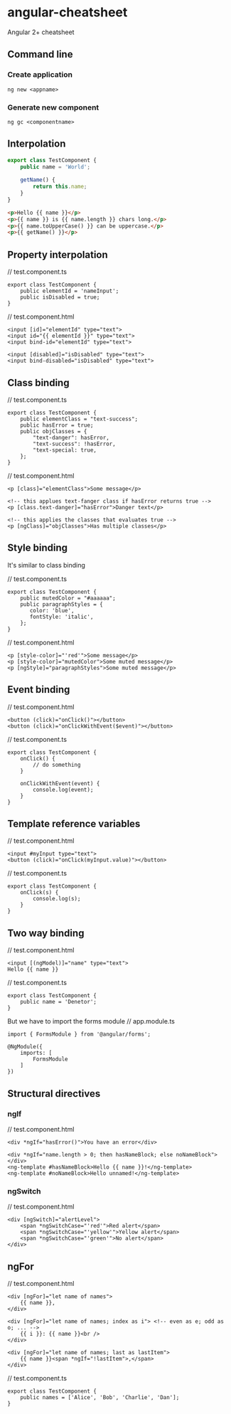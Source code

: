 # angular-cheatsheet
Angular 2+ cheatsheet

## Command line

### Create application
```
ng new <appname>
```

### Generate new component
```
ng gc <componentname>
```

## Interpolation
```ts test.component.ts
export class TestComponent {
    public name = 'World';
    
    getName() {
        return this.name;
    }
}
```

```html test.component.html
<p>Hello {{ name }}</p>
<p>{{ name }} is {{ name.length }} chars long.</p>
<p>{{ name.toUpperCase() }} can be uppercase.</p>
<p>{{ getName() }}</p>
```

## Property interpolation
// test.component.ts
```
export class TestComponent {
    public elementId = 'nameInput';
    public isDisabled = true;
}
```

// test.component.html
```
<input [id]="elementId" type="text">
<input id="{{ elementId }}" type="text">
<input bind-id="elementId" type="text">

<input [disabled]="isDisabled" type="text">
<input bind-disabled="isDisabled" type="text">
```

## Class binding
// test.component.ts
```
export class TestComponent {
    public elementClass = "text-success";
    public hasError = true;
    public objClasses = {
        "text-danger": hasError,
        "text-success": !hasError,
        "text-special: true,
    };
}
```

// test.component.html
```
<p [class]="elementClass">Some message</p>

<!-- this applues text-fanger class if hasError returns true -->
<p [class.text-danger]="hasError">Danger text</p>

<!-- this applies the classes that evaluates true -->
<p [ngClass]="objClasses">Has multiple classes</p>
```

## Style binding
It's similar to class binding

// test.component.ts
```
export class TestComponent {
    public mutedColor = "#aaaaaa";
    public paragraphStyles = {
       color: 'blue',
       fontStyle: 'italic',
    };
}
```

// test.component.html
```
<p [style-color]="'red'">Some message</p>
<p [style-color]="mutedColor">Some muted message</p>
<p [ngStyle]="paragraphStyles">Some muted message</p>
```

## Event binding
// test.component.html
```
<button (click)="onClick()"></button>
<button (click)="onClickWithEvent($event)"></button>
```

// test.component.ts
```
export class TestComponent {
    onClick() {
        // do something
    }
    
    onClickWithEvent(event) {
        console.log(event);
    }
}
```

## Template reference variables
// test.component.html
```
<input #myInput type="text">
<button (click)="onClick(myInput.value)"></button>
```

// test.component.ts
```
export class TestComponent {
    onClick(s) {
        console.log(s);
    }
}
```

## Two way binding
// test.component.html
```
<input [(ngModel)]="name" type="text">
Hello {{ name }}
```

// test.component.ts
```
export class TestComponent {
    public name = 'Denetor';
}
```

But we have to import the forms module
// app.module.ts
```
import { FormsModule } from '@angular/forms';

@NgModule({
    imports: [
        FormsModule
    ]
})
```

## Structural directives

### ngIf
// test.component.html
```
<div *ngIf="hasError()">You have an error</div>

<div *ngIf="name.length > 0; then hasNameBlock; else noNameBlock"></div>
<ng-template #hasNameBlock>Hello {{ name }}!</ng-template>
<ng-template #noNameBlock>Hello unnamed!</ng-template>
```

### ngSwitch
// test.component.html
```
<div [ngSwitch]="alertLevel">
    <span *ngSwitchCase="'red'">Red alert</span>
    <span *ngSwitchCase="'yellow'">Yellow alert</span>
    <span *ngSwitchCase="'green'">No alert</span>
</div>
```

## ngFor
// test.component.html
```
<div [ngFor]="let name of names">
    {{ name }},
</div>

<div [ngFor]="let name of names; index as i"> <!-- even as e; odd as o; ... -->
    {{ i }}: {{ name }}<br />
</div>

<div [ngFor]="let name of names; last as lastItem">
    {{ name }}<span *ngIf="!lastItem">,</span>
</div>
```

// test.component.ts
```
export class TestComponent {
    public names = ['Alice', 'Bob', 'Charlie', 'Dan'];
}
```
